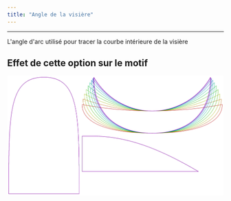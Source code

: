```yaml
---
title: "Angle de la visière"
---
```


***

L'angle d'arc utilisé pour tracer la courbe intérieure de la visière

## Effet de cette option sur le motif

![Cette image montre l'effet de cette option en superposant plusieurs variantes qui ont une valeur différente pour cette option](holmes_visorangle_sample.svg "Effet de cette option sur le motif")

